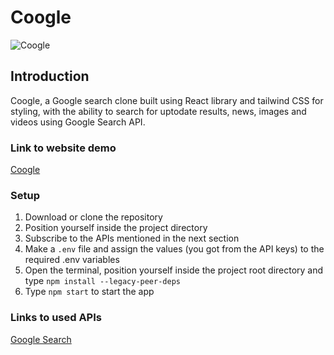 # Coogle

![Coogle](https://i.ibb.co/Y08cXW7/Screenshot-20220628-184101.png)

## Introduction

Coogle, a Google search clone built using React library and tailwind CSS for styling, with the ability to search for uptodate results, news, images and videos using Google Search API.

### Link to website demo

[Coogle](https://coogle-pc.netlify.app/)

### Setup

1. Download or clone the repository
2. Position yourself inside the project directory
3. Subscribe to the APIs mentioned in the next section
4. Make a `.env` file and assign the values (you got from the API keys) to the required .env variables
5. Open the terminal, position yourself inside the project root directory and type `npm install --legacy-peer-deps`
6. Type `npm start` to start the app

### Links to used APIs

[Google Search](https://rapidapi.com/apigeek/api/google-search3/)
